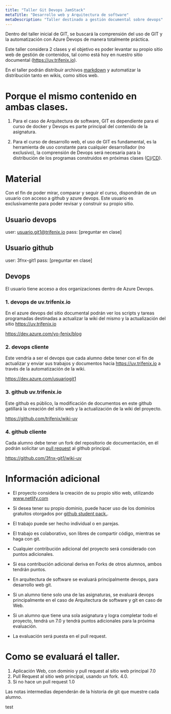 ```yaml
---
title: "Taller Git Devops JamStack"
metaTitle: "Desarrollo web y Arquitectura de software"
metaDescription: "Taller destinado a gestión documental sobre devops"
---
```


Dentro del taller inicial de GIT, se buscará la comprensión del uso de GIT y la automatización con Azure Devops de manera totalmente práctica.

Este taller considera 2 clases y el objetivo es poder levantar su propio sitio web de gestión de contenidos, tal como está hoy en nuestro sitio documental (https://uv.trifenix.io).

En el taller podrán distribuir archivos [markdown](https://es.wikipedia.org/wiki/Markdown) y automatizar la distribución tanto en wikis, como sitios web.

# Porque el mismo contenido en ambas clases.

1. Para el caso de Arquitectura de software, GIT es dependiente para el curso de docker y Devops es parte principal del contenido de la asignatura.

2. Para el curso de desarrollo web, el uso de GIT es fundamental, es la herramienta de uso constante para cualquier desarrollador (no exclusivo), la comprensión de Devops será necesaria para la distribución de los programas construidos en próximas clases ([CI](https://en.wikipedia.org/wiki/Continuous_integration)/[CD](https://en.wikipedia.org/wiki/Continuous_delivery)).


# Material

Con el fin de poder mirar, comparar y seguir el curso, dispondrán de un usuario con acceso a github y azure devops. Este usuario es exclusivamente para poder revisar y construir su propio sitio.

## Usuario devops
user:  usuario.git1@trifenix.io
pass: [preguntar en clase]

## Usuario github
user: 3fnx-git1
pass: [preguntar en clase]

## Devops
El usuario tiene acceso a dos organizaciones dentro de Azure Devops.

### 1. devops de uv.trifenix.io
En el azure devops del sitio documental podrán ver los scripts y tareas programadas destinadas a actualizar la wiki del mismo y la actualización del sitio https://uv.trifenix.io

https://dev.azure.com/yo-fenix/blog


### 2. devops cliente
Este vendría a ser el devops que cada alumno debe tener con el fin de actualizar y enviar sus trabajos y documentos hacia https://uv.trifenix.io a través de la automatización de la wiki.

https://dev.azure.com/usuariogit1


### 3. github uv.trifenix.io
Este github es público, la modificación de documentos en este github gatillará la creación del sitio web y la actualización de la wiki del proyecto.

https://github.com/trifenix/wiki-uv

### 4. github cliente
Cada alumno debe tener un fork del repositorio de documentación, en él podrán solicitar un [pull request](http://aprendegit.com/que-es-un-pull-request/) al github principal.

https://github.com/3fnx-git1/wiki-uv

# Información adicional
- El proyecto considera la creación de su propio sitio web, utilizando www.netlify.com 

- Si desea tener su propio dominio, puede hacer uso de los dominios gratuitos otorgados por [github student pack.](https://education.github.com/pack).



- El trabajo puede ser hecho individual o en parejas.

- El trabajo es colaborativo, son libres de compartir código, mientras se haga con git.

- Cualquier contribución adicional del proyecto será considerado con puntos adicionales. 

- Si esa contribución adicional deriva en Forks de otros alumnos, ambos tendrán puntos.
 
- En arquitectura de software se evaluará principalmente devops, para desarrollo web git. 

- Si un alumno tiene solo una de las asignaturas, se evaluará devops principalmente en el caso de Arquitectura de software y git en caso de Web.

- Si un alumno que tiene una sola asignatura y logra completar todo el proyecto, tendrá un 7.0 y tendrá puntos adicionales para la próxima evaluación.

- La evaluación será puesta en el pull request.

 



# Como se evaluará el taller.
1. Aplicación Web, con dominio y pull request al sitio web principal 7.0
2. Pull Request al sitio web principal, usando un fork. 4.0.
3. Si no hace un pull request 1.0

Las notas intermedias dependerán de la historia de git que muestre cada alumno.





test
























